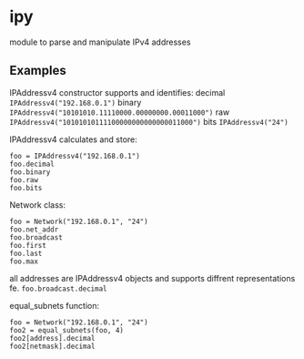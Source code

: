 # ipy
module to parse and manipulate IPv4 addresses

## Examples
IPAddressv4 constructor supports and identifies:
decimal
```IPAddressv4("192.168.0.1")```
binary
```IPAddressv4("10101010.11110000.00000000.00011000")```
raw
```IPAddressv4("10101010111100000000000000011000")```
bits
```IPAddressv4("24")```

IPAddressv4 calculates and store:
```
foo = IPAddressv4("192.168.0.1")
foo.decimal
foo.binary
foo.raw
foo.bits
```

Network class:
```
foo = Network("192.168.0.1", "24")
foo.net_addr
foo.broadcast
foo.first
foo.last
foo.max
```
all addresses are IPAddressv4 objects and supports diffrent representations fe.
`foo.broadcast.decimal`

equal_subnets function:
```
foo = Network("192.168.0.1", "24")
foo2 = equal_subnets(foo, 4)
foo2[address].decimal
foo2[netmask].decimal
```

